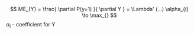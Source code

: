 $$
ME_{Y} = \frac{ \partial P(y=1) }{ \partial Y } = \Lambda' (...) \alpha_{i} \to \max_{}
$$
$\alpha_{i}$ - coefficient for Y